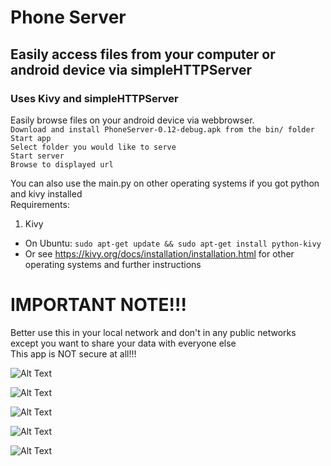 # Phone Server
## Easily access files from your computer or android device via simpleHTTPServer
### Uses Kivy and simpleHTTPServer

Easily browse files on your android device via webbrowser.  
`Download and install PhoneServer-0.12-debug.apk from the bin/ folder`  
`Start app`  
`Select folder you would like to serve`  
`Start server`  
`Browse to displayed url`  


You can also use the main.py on other operating systems if you got python and kivy installed  
Requirements:  
1. Kivy
  * On Ubuntu: `sudo apt-get update && sudo apt-get install python-kivy`
  * Or see https://kivy.org/docs/installation/installation.html for other operating systems and further instructions


# IMPORTANT NOTE!!!  
Better use this in your local network and don't in any public networks  
except you want to share your data with everyone else  
This app is NOT secure at all!!!  


![Alt Text](/images/1.png)

![Alt Text](/images/2.png)

![Alt Text](/images/3.png)

![Alt Text](/images/4.png)

![Alt Text](/images/5.png)
